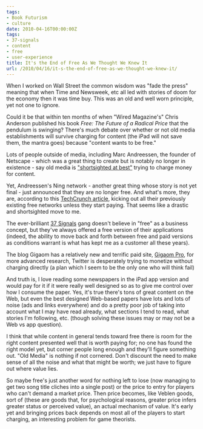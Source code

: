 ```yaml
---
tags:
- Book Futurism
- culture
date: 2010-04-16T00:00:00Z
tags:
- 37-signals
- content
- free
- user-experience
title: It's the End of Free As We Thought We Knew It
url: /2010/04/16/it-s-the-end-of-free-as-we-thought-we-knew-it/
---
```


When I worked on Wall Street the common wisdom was "fade the press" meaning that when Time and Newsweek, etc all led with stories of doom for the economy then it was time buy. This was an old and well worn principle, yet not one to ignore.

Could it be that within ten months of when "Wired Magazine's" Chris Anderson published his book <em>Free: The Future of a Radical Price</em> that the pendulum is swinging? There's much debate over whether or not old media establishments will survive charging for content (the iPad will not save them, the mantra goes) because "content wants to be free."

Lots of people outside of media, including Marc Andreessen, the founder of Netscape - which was a great thing to create but is notably no longer in existence - say old media is <a href="http://techcrunch.com/2010/03/06/andreessen-media-burn-boats/">"shortsighted at best"</a> trying to charge money for content.

Yet, Andreessen's Ning network - another great thing whose story is not yet final - just announced that they are no longer free. And what's more, they are, according to this <a href="http://techcrunch.com/2010/04/15/nings-bubble-bursts-no-more-free-networks-cuts-40-of-staff/">TechCrunch article</a>, kicking out all their previously existing free networks unless they start paying. That seems like a drastic and shortsighted move to me.

The ever-brilliant <a href="http://37signals.com/">37 Signals</a> gang doesn't believe in "free" as a business concept, but they've always offered a free version of their applications (indeed, the ability to move back and forth between free and paid versions as conditions warrant is what has kept me as a customer all these years).

The blog Gigaom has a relatively new and terrific paid site, <a href="http://pro.gigaom.com/">Gigaom Pro</a>, for more advanced research, Twitter is desperately trying to monetize without charging directly (a plan which I seem to be the only one who will think fail)

And truth is, I love reading some newspapers in the iPad app version and would pay for it if it were really well designed so as to give me control over how I consume the paper. Yes, it's true there's tons of great content on the Web, but even the best designed Web-based papers have lots and lots of noise (ads and links everywhere) and do a pretty poor job of taking into account what I may have read already, what sections I tend to read, what stories I'm following, etc. (though solving these issues may or may not be a Web vs app question).

I think that while content in general tends toward free there is room for the right content presented well that is worth paying for; no one has found the right model yet, but corner people long enough and they'll figure something out. "Old Media" is nothing if not cornered. Don't discount the need to make sense of all the noise and what that might be worth; we just have to figure out where value lies.

So maybe free's just another word for nothing left to lose (now managing to get two song title cliches into a single post) or the price to entry for players who can't demand a market price. Then price becomes, like Veblen goods, sort of (these are goods that, for psychological reasons, greater price infers greater status or perceived value), an actual mechanism of value. It's early yet and bringing prices back depends on most all of the players to start charging, an interesting problem for game theorists.
